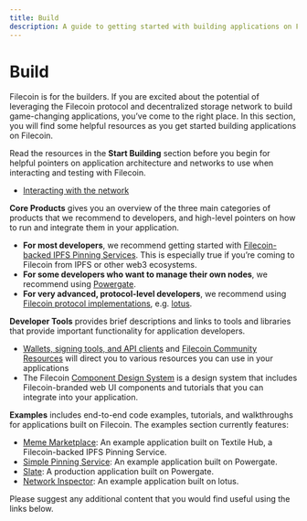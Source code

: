 ```yaml
---
title: Build
description: A guide to getting started with building applications on Filecoin.
---
```


# Build

Filecoin is for the builders. If you are excited about the potential of leveraging the Filecoin protocol and decentralized storage network to build game-changing applications, you’ve come to the right place. In this section, you will find some helpful resources as you get started building applications on Filecoin.

Read the resources in the **Start Building** section before you begin for helpful pointers on application architecture and networks to use when interacting and testing with Filecoin.

- [Interacting with the network](./start-building/interacting-with-the-network/)

**Core Products** gives you an overview of the three main categories of products that we recommend to developers, and high-level pointers on how to run and integrate them in your application.

- **For most developers**, we recommend getting started with [Filecoin-backed IPFS Pinning Services](./core-products/filecoin-backed-pinning-services). This is especially true if you’re coming to Filecoin from IPFS or other web3 ecosystems.
- **For some developers who want to manage their own nodes**, we recommend using [Powergate](./core-products/powergate).
- **For very advanced, protocol-level developers**, we recommend using [Filecoin protocol implementations](./core-products/protocol-implementations), e.g. [lotus](https://lotu.sh).

**Developer Tools** provides brief descriptions and links to tools and libraries that provide important functionality for application developers.

- [Wallets, signing tools, and API clients](./developer-tools/wallets-signing-tools-api-clients/) and [Filecoin Community Resources](https://github.com/filecoin-project/docs/wiki#community-resources) will direct you to various resources you can use in your applications
- The Filecoin [Component Design System](http://filecoin.onrender.com/) is a design system that includes Filecoin-branded web UI components and tutorials that you can integrate into your application.

**Examples** includes end-to-end code examples, tutorials, and walkthroughs for applications built on Filecoin. The examples section currently features:

- [Meme Marketplace](./examples/meme-marketplace/overview/): An example application built on Textile Hub, a Filecoin-backed IPFS Pinning Service.
- [Simple Pinning Service](./examples/simple-pinning-service/overview/): An example application built on Powergate.
- [Slate](./examples/filecoin-gui/overview/): A production application built on Powergate.
- [Network Inspector](./examples/network-inspector/overview/): An example application built on lotus.

Please suggest any additional content that you would find useful using the links below.
